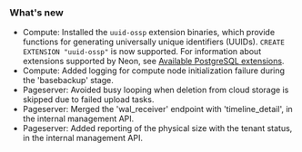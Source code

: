 ### What's new

- Compute: Installed the `uuid-ossp` extension binaries, which provide functions for generating universally unique identifiers (UUIDs). `CREATE EXTENSION "uuid-ossp"` is now supported. For information about extensions supported by Neon, see [Available PostgreSQL extensions](/docs/extensions/pg-extensions).
- Compute: Added logging for compute node initialization failure during the 'basebackup' stage.
- Pageserver: Avoided busy looping when deletion from cloud storage is skipped due to failed upload tasks.
- Pageserver: Merged the 'wal_receiver' endpoint with 'timeline_detail', in the internal management API.
- Pageserver: Added reporting of the physical size with the tenant status, in the internal management API.

